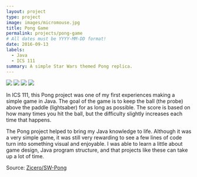 ```yaml
---
layout: project
type: project
image: images/micromouse.jpg
title: Pong Game
permalink: projects/pong-game
# All dates must be YYYY-MM-DD format!
date: 2016-09-13
labels:
  - Java
  - ICS 111
summary: A simple Star Wars themed Pong replica.
---
```


<div class="ui small rounded images">
  <img class="ui image" src="../images/micromouse-robot.png">
  <img class="ui image" src="../images/micromouse-robot-2.jpg">
  <img class="ui image" src="../images/micromouse.jpg">
  <img class="ui image" src="../images/micromouse-circuit.png">
</div>

In ICS 111, this Pong project was one of my first experiences making a simple game in Java. The goal of the game is to keep the ball (the probe) above the paddle (lightsaber) for as long as possible. The score is based on how many times you hit the ball, but the difficulty slightly increases each time that happens.

The Pong project helped to bring my Java knowledge to life. Although it was a very simple game, it was still very rewarding to see a few lines of code turn into something visual and enjoyable. I was able to learn a little about game design, Java program structure, and that projects like these can take up a lot of time. 

Source: <a href="https://github.com/Zicero/SW-Pong"><i class="large github icon"></i>Zicero/SW-Pong</a>



